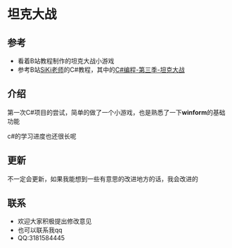 # 坦克大战

## 参考
- 看着B站教程制作的坦克大战小游戏
- 参考B站[SiKi老师](https://space.bilibili.com/686584552)的C#教程，其中的[C#编程-第三季-坦克大战](https://www.bilibili.com/video/BV1jr4y1Q7kG)

## 介绍

第一次C#项目的尝试，简单的做了一个小游戏，也是熟悉了一下**winform**的基础功能

c#的学习进度也还很长呢

## 更新

不一定会更新，如果我能想到一些有意思的改进地方的话，我会改进的

## 联系

- 欢迎大家积极提出修改意见
- 也可以联系我qq
- QQ:3181584445
